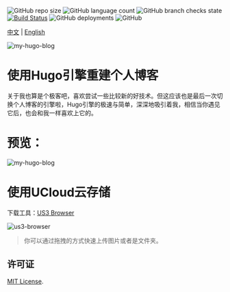 ![GitHub repo size](https://img.shields.io/github/repo-size/elkan1788/elkan1788.github.io)
![GitHub language count](https://img.shields.io/github/languages/count/elkan1788/elkan1788.github.io)
![GitHub branch checks state](https://img.shields.io/github/checks-status/elkan1788/elkan1788.github.io/main)
[![Build Status](https://api.travis-ci.com/elkan1788/elkan1788.github.io.svg?branch=hugo)](https://travis-ci.com/elkan1788/elkan1788.github.io)
![GitHub deployments](https://img.shields.io/github/deployments/elkan1788/elkan1788.github.io/github-pages)
![GitHub](https://img.shields.io/github/license/elkan1788/elkan1788.github.io)

[中文](README.zh.md) | [English](README.md)

![my-hugo-blog](http://siteimgs.cn-sh2.ufileos.com/hugo-logo.png)

# 使用Hugo引擎重建个人博客

关于我也算是个极客吧，喜欢尝试一些比较新的好技术。但这应该也是最后一次切换个人博客的引擎啦，Hugo引擎的极速与简单，深深地吸引着我，相信当你遇见它后，也会和我一样喜欢上它的。

# 预览：

![my-hugo-blog](http://imgs.lisenhui.cn/my-hugo-blog.png)


# 使用UCloud云存储

下载工具：[US3 Browser](https://us3-release.cn-bj.ufileos.com/us3cli/us3cli-windows.exe)

![us3-browser](http://imgs.lisenhui.cn/us3-browser.png)

> 你可以通过拖拽的方式快速上传图片或者是文件夹。


## 许可证
[MIT License](LICENSE).